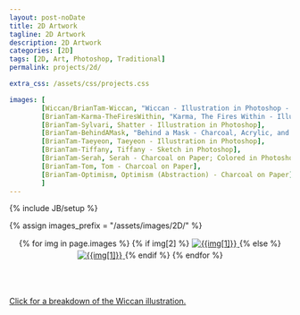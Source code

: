 ```yaml
---
layout: post-noDate
title: 2D Artwork
tagline: 2D Artwork
description: 2D Artwork
categories: [2D]
tags: [2D, Art, Photoshop, Traditional]
permalink: projects/2d/

extra_css: /assets/css/projects.css

images: [
		[Wiccan/BrianTam-Wiccan, "Wiccan - Illustration in Photoshop - 10 hours, Work In Progress", true],
		[BrianTam-Karma-TheFiresWithin, "Karma, The Fires Within - Illustration in Photoshop"],
		[BrianTam-Sylvari, Shatter - Illustration in Photoshop],
		[BrianTam-BehindAMask, "Behind a Mask - Charcoal, Acrylic, and Newspaper on Canvas"],
		[BrianTam-Taeyeon, Taeyeon - Illustration in Photoshop],
		[BrianTam-Tiffany, Tiffany - Sketch in Photoshop],
		[BrianTam-Serah, Serah - Charcoal on Paper; Colored in Photoshop],
		[BrianTam-Tom, Tom - Charcoal on Paper],
		[BrianTam-Optimism, Optimism (Abstraction) - Charcoal on Paper]
		]
---
```

{% include JB/setup %}

{% assign images_prefix = "/assets/images/2D/" %}

<div class="projects-grid" id="slideshow" style="text-align: center;">
    {% for img in page.images %}
    	{% if img[2] %}
    		<a href="{{images_prefix}}{{img[0]}}.png" class="project-container">
            <img src="{{images_prefix}}{{img[0]}}-tn.png" class="img-responsive" alt="{{img[1]}}" style="margin: 1px; margin-bottom: 3px">
        </a>
    	{% else %}
        <a href="{{images_prefix}}{{img[0]}}.jpg" class="project-container">
            <img src="{{images_prefix}}{{img[0]}}-tn.jpg" class="img-responsive" alt="{{img[1]}}" style="margin: 1px; margin-bottom: 3px">
        </a>
        {% endif %}
    {% endfor %}
</div>

<script>
    $('#slideshow').photobox('a', {history:false, time:0, counter:false});
</script>

<br><br>

<a href="/projects/2d/Wiccan">Click for a breakdown of the Wiccan illustration.</a>

<br><br>
